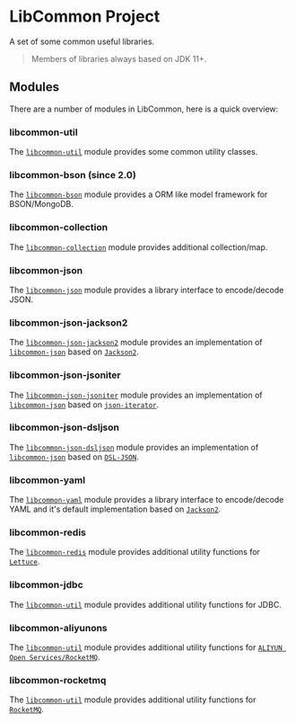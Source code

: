 # LibCommon Project

A set of some common useful libraries.

> Members of libraries always based on JDK 11+.

## Modules

There are a number of modules in LibCommon, here is a quick overview:

### libcommon-util

The [`libcommon-util`](libcommon-util) module provides some common utility classes.

### libcommon-bson (since 2.0)

The [`libcommon-bson`](libcommon-example) module provides a ORM like model framework for BSON/MongoDB. 

### libcommon-collection

The [`libcommon-collection`](libcommon-collection) module provides additional collection/map.

### libcommon-json

The [`libcommon-json`](libcommon-json) module provides a library interface to encode/decode JSON.

### libcommon-json-jackson2

The [`libcommon-json-jackson2`](libcommon-json-jackson2) module provides an implementation of [`libcommon-json`](libcommon-json) based on [`Jackson2`](https://github.com/FasterXML/jackson).

### libcommon-json-jsoniter

The [`libcommon-json-jsoniter`](libcommon-json-jsoniter) module provides an implementation of [`libcommon-json`](libcommon-json) based on [`json-iterator`](https://jsoniter.com/).

### libcommon-json-dsljson

The [`libcommon-json-dsljson`](libcommon-json-dsljson) module provides an implementation of [`libcommon-json`](libcommon-json) based on [`DSL-JSON`](https://github.com/ngs-doo/dsl-json).

### libcommon-yaml

The [`libcommon-yaml`](libcommon-yaml) module provides a library interface to encode/decode YAML and it's default implementation based on [`Jackson2`](https://github.com/FasterXML/jackson).

### libcommon-redis

The [`libcommon-redis`](libcommon-redis) module provides additional utility functions for [`Lettuce`](https://lettuce.io/).

### libcommon-jdbc

The [`libcommon-util`](libcommon-util) module provides additional utility functions for JDBC.

### libcommon-aliyunons

The [`libcommon-util`](libcommon-util) module provides additional utility functions for [`ALIYUN Open Services/RocketMQ`](https://help.aliyun.com/product/29530.html).

### libcommon-rocketmq

The [`libcommon-util`](libcommon-util) module provides additional utility functions for [`RocketMQ`](https://rocketmq.apache.org/).
